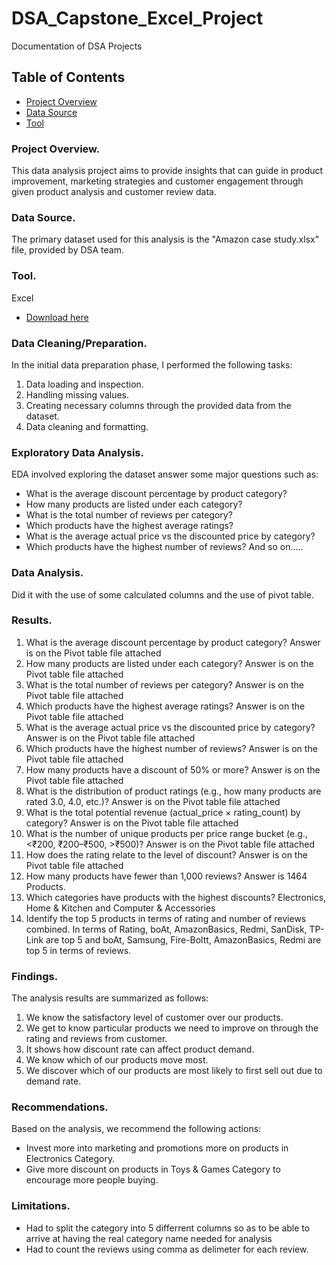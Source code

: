 # DSA_Capstone_Excel_Project
Documentation of DSA Projects

## Table of Contents
- [Project Overview](Project-Overview)
- [Data Source](Data-Source)
- [Tool](Tool)

### Project Overview.

This data analysis project aims to provide insights that can guide in product improvement, marketing strategies and customer engagement through given product analysis and customer review data.

### Data Source.

The primary dataset used for this analysis is the "Amazon case study.xlsx" file, provided by DSA team.

### Tool.

Excel 
- [Download here](https://www.microsoft.com/en-us/microsoft-365/download-office?msockid=0739cabe1905633c0ca7de41184262b6)

### Data Cleaning/Preparation.

In the initial data preparation phase, I performed the following tasks:

1. Data loading and inspection.
2. Handling missing values.
3. Creating necessary columns through the provided data from the dataset.
4. Data cleaning and formatting.

### Exploratory Data Analysis.

EDA involved exploring the dataset answer some major questions such as:

- What is the average discount percentage by product category?
- How many products are listed under each category?
- What is the total number of reviews per category?
- Which products have the highest average ratings?
- What is the average actual price vs the discounted price by category?
- Which products have the highest number of reviews? 
 And so on.....

### Data Analysis.

Did it with the use of some calculated columns and the use of pivot table.

### Results.
1. What is the average discount percentage by product category? Answer is on the Pivot table file attached
2. How many products are listed under each category? Answer is on the Pivot table file attached
3. What is the total number of reviews per category? Answer is on the Pivot table file attached
4. Which products have the highest average ratings? Answer is on the Pivot table file attached
5. What is the average actual price vs the discounted price by category? Answer is on the Pivot table file attached
6. Which products have the highest number of reviews? Answer is on the Pivot table file attached
7. How many products have a discount of 50% or more? Answer is on the Pivot table file attached
8. What is the distribution of product ratings (e.g., how many products are rated 3.0, 
    4.0, etc.)? Answer is on the Pivot table file attached
9. What is the total potential revenue (actual_price × rating_count) by category? Answer is on the Pivot table file attached
10. What is the number of unique products per price range bucket (e.g., <₹200, 
    ₹200–₹500, >₹500)? Answer is on the Pivot table file attached
11. How does the rating relate to the level of discount? Answer is on the Pivot table file attached
12. How many products have fewer than 1,000 reviews? Answer is 1464 Products.
13. Which categories have products with the highest discounts? Electronics, Home & Kitchen and Computer & Accessories
14. Identify the top 5 products in terms of rating and number of reviews combined. In terms of Rating, boAt, AmazonBasics,        Redmi, SanDisk, TP-Link are top 5 and boAt, Samsung, Fire-Boltt, AmazonBasics, Redmi are top 5 in terms of reviews.

### Findings.

The analysis results are summarized as follows:

1. We know the satisfactory level of customer over our products.
2. We get to know particular products we need to improve on through the rating and reviews from customer.
3. It shows how discount rate can affect product demand.
4. We know which of our products move most.
5. We discover which of our products are most likely to first sell out due to demand rate.

### Recommendations.

Based on the analysis, we recommend the following actions:

- Invest more into marketing and promotions more on products in Electronics Category.
- Give more discount on products in Toys & Games Category to encourage more people buying.

### Limitations.

- Had to split the category into 5 differrent columns so as to be able to arrive at having the real category name needed for    analysis
- Had to count the reviews using comma as delimeter for each review.
